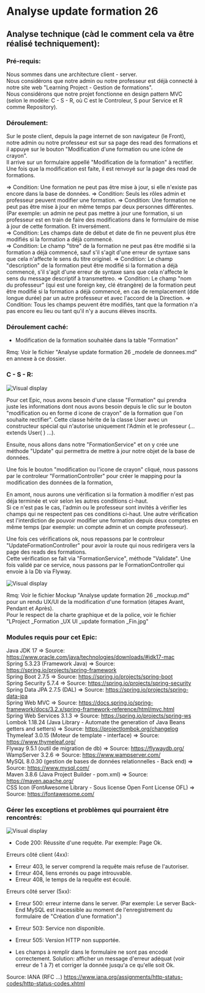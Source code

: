 # Analyse update formation 26  
## Analyse technique (càd le comment cela va être réalisé techniquement):  
### Pré-requis:  
Nous sommes dans une architecture client - server.  
Nous considérons que notre admin ou notre professeur est déjà connecté à notre site web "Learning Project - Gestion de formations".  
Nous considérons que notre projet fonctionne en design pattern MVC (selon le modèle: C - S - R, où C est le Controleur, S pour Service et R comme Repository).

### Déroulement:
Sur le poste client, depuis la page internet de son navigateur (le Front), notre admin ou notre professeur est sur sa page des read des formations et il appuye sur le bouton "Modification d'une formation ou une icône de crayon".  
Il arrive sur un formulaire appellé "Modification de la formation" à rectifier.  
Une fois que la modification est faite, il est renvoyé sur la page des read de formations.  

  => Condition: Une formation ne peut pas être mise à jour, si elle n'existe pas encore dans la base de données. 
  => Condition: Seuls les rôles admin et professeur peuvent modifier une formation.
  => Condition: Une formation ne peut pas être mise à jour en même temps par deux personnes différentes. (Par exemple: un admin ne peut pas mettre à jour une formation,
  si un professeur est en train de faire des modifications dans le formulaire de mise à jour de cette formation. Et inversément.   
  => Condition: Les champs date de début et date de fin ne peuvent plus être modifiés si la formation a déjà commencé.  
  => Condition: Le champ "titre" de la formation ne peut pas être modifié si la formation a déjà commencé, sauf s'il s'agit d'une erreur de syntaxe sans que cela n'affecte le sens du titre originel.
  => Condition: Le champ "description" de la formation peut être modifié si la formation a déjà commencé, s'il s'agit d'une erreur de syntaxe sans que cela n'affecte le sens du message descriptif à transmettreo.
  => Condition: Le champ "nom du professeur" (qui est une foreign key, clé étrangère) de la formation peut être modifié si la formation a déjà commencé, en cas de remplacement (dde longue durée) par un autre professeur et avec l'accord de la Direction.
  => Condition: Tous les champs peuvent être modifiés, tant que la formation n'a pas encore eu lieu ou tant qu'il n'y a aucuns élèves inscrits.




### Déroulement caché:
- Modification de la formation souhaitée dans la table "Formation"  

  

Rmq: Voir le fichier "Analyse update formation 26 _modele de donnees.md" en annexe à ce dossier.








### C - S - R:  

![Visual display](https://github.com/corentingoo/Learning_project_group_2/blob/documentation-26-update-formation/Docs/EPIC_update_formation/LProject%20_Formation%20_Logique%20_update%20_Fin.jpg)  

Pour cet Epic, nous avons besoin d'une classe "Formation" qui prendra juste les informations dont nous avons besoin depuis le clic sur le bouton "modification ou en forme d icone de crayon" de la formation que l'on souhaite rectifier".
Cette classe hérite de la classe User avec un constructeur spécial qui n'autorise uniquement l'Admin et le professeur   (... extends User( ) ...).

Ensuite, nous allons dans notre "FormationService" et on y crée une méthode "Update" qui permettra de mettre à jour notre objet de la base de données.



Une fois le bouton "modification ou l'icone de crayon" cliqué, nous passons par le controleur "FormationController" pour créer le mapping pour la modification des données de la formation, 

En amont, nous aurons une vérification si la formation à modifier n'est pas déja terminée et voir selon les autres conditions ci-haut.  
Si ce n'est pas le cas, l'admin ou le professeur sont invités à vérifier les champs qui ne respectent pas ces conditions ci-haut.
Une autre vérification est l'interdiction de pouvoir modifier une formation depuis deux comptes en même temps (par exemple: un compte admin et un compte professeur).

Une fois ces vérifications ok, nous repassons par le controleur "UpdateFormationController" pour avoir la route qui nous redirigera vers la page des reads des formations.  
Cette vérification se fait via "FormationService", méthode "Validate". Une fois validé par ce service, nous passons par le FormationController qui envoie à la Db via Flyway.


![Visual display](https://github.com/corentingoo/Learning_project_group_2/blob/documentation-26-update-formation/Docs/EPIC_update_formation/LProject%20_Formation%20_MindMap%20_Path%20du%20update%20_Fin.jpg)

Rmq: Voir le fichier Mockup "Analyse update formation 26 _mockup.md" pour un rendu UX/UI de la modification d'une formation (étapes Avant, Pendant et Après).  
Pour le respect de la charte graphique et de la police, voir le fichier "LProject _Formation _UX UI _update formation _Fin.jpg"


### Modules requis pour cet Epic:  
Java JDK 17  => Source: https://www.oracle.com/java/technologies/downloads/#jdk17-mac  
Spring 5.3.23 (Framework Java) => Source: https://spring.io/projects/spring-framework  
Spring Boot 2.7.5 => Source: https://spring.io/projects/spring-boot  
Spring Security 5.7.4 => Source: https://spring.io/projects/spring-security  
Spring Data JPA 2.7.5 (DAL) => Source: https://spring.io/projects/spring-data-jpa  
Spring Web MVC => Source: https://docs.spring.io/spring-framework/docs/3.2.x/spring-framework-reference/html/mvc.html  
Spring Web Services 3.1.3 => Source: https://spring.io/projects/spring-ws  
Lombok 1.18.24 (Java Library - Automate the generation of Java Beans getters and setters) => Source: https://projectlombok.org/changelog  
Thymeleaf 3.0.15 (Moteur de template - interface) => Source: https://www.thymeleaf.org/  
Flyway 9.5.1 (outil de migration de db) => Source: https://flywaydb.org/  
WampServer 3.2.6 => Source: https://www.wampserver.com/  
MySQL 8.0.30 (gestion de bases de données relationnelles - Back end) => Source: https://www.mysql.com/  
Maven 3.8.6 (Java Project Builder - pom.xml) => Source: https://maven.apache.org/  
CSS Icon (FontAwesome Library - Sous license Open Font License OFL) => Source: https://fontawesome.com/  





### Gérer les exceptions et problèmes qui pourraient être rencontrés:  
![Visual display](https://github.com/corentingoo/Learning_project_group_2/blob/documentation-26-update-formation/Docs/EPIC_update_formation/LProject%20_Formation%20_MindMap%20_Code%20HTTP%20_Fin.jpg)

- Code 200: Réussite d'une requête. Par exemple: Page Ok.

Erreurs côté client (4xx):
- Erreur 403, le server comprend la requête mais refuse de l'autoriser.
- Erreur 404, liens erronés ou page introuvable.
- Erreur 408, le temps de la requête est écoulé.

Erreurs côté server (5xx):
- Erreur 500: erreur interne dans le server.
(Par exemple: Le server Back-End MySQL est inacessible au moment de l'enregistrement du formulaire de "Création d'une formation".)
- Erreur 503: Service non disponible.
- Erreur 505: Version HTTP non supportée.

- Les champs à remplir dans le formulaire ne sont pas encodé correctement. 
Solution: afficher un message d'erreur adéquat (voir erreur de 1 à 7) et corriger la donnée jusqu'a ce qu'elle soit Ok.  


Source: IANA (RFC ...) https://www.iana.org/assignments/http-status-codes/http-status-codes.xhtml

